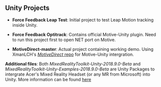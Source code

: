 ## Unity Projects

* **Force Feedback Leap Test**: Initial project to test Leap Motion tracking inside Unity.

* **Force Feedback Optitrack**: Contains official Motive-Unity plugin. Need to run this project first to open NET port on Motive.

* **MotiveDirect-master**: Actual project containing working demo. Using XmanLCH's [*MotiveDirect* repo](https://github.com/XmanLCH/MotiveDirect) for Motive-Unity intergration.

**Additional files**:
Both *MixedRealityToolkit-Unity-2018.9.0-Beta* and *MixedRealityToolkit-Unity-Examples-2018.9.0-Beta* are Unity Packages to intergrate Acer's Mixed Reality Headset (or any MR from Microsoft) into Unity. More information can be found [here](https://github.com/Microsoft/MixedRealityToolkit-Unity) 

